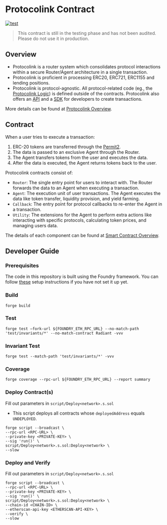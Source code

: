 # Protocolink Contract

[![test](https://github.com/dinngo/protocolink-contract/actions/workflows/test.yml/badge.svg)](https://github.com/dinngo/protocolink-contract/actions/workflows/test.yml)

> This contract is still in the testing phase and has not been audited. Please do not use it in production.

## Overview

- Protocolink is a router system which consolidates protocol interactions within a secure Router/Agent architecture in a single transaction.
- Protocolink is proficient in processing ERC20, ERC721, ERC1155 and lending positions.
- Protocolink is protocol-agnostic. All protocol-related code (eg., the [Protocolink Logic](https://github.com/dinngo/protocolink-logics)) is defined outside of the contracts. Protocolink also offers an [API](https://app.gitbook.com/o/-MJ0tv29EsBtmEHq0z5Q/s/HuiitAfgh7HXRqRn5di2/integrate-api/overview) and a [SDK](https://app.gitbook.com/o/-MJ0tv29EsBtmEHq0z5Q/s/HuiitAfgh7HXRqRn5di2/integrate-js-sdk/overview) for developers to create transactions.

More details can be found at [Protocolink Overview](https://docs.protocolink.com/).

## Contract

When a user tries to execute a transaction:
1. ERC-20 tokens are transferred through the [Permit2](https://github.com/Uniswap/permit2).
1. The data is passed to an exclusive Agent through the Router.
1. The Agent transfers tokens from the user and executes the data.
1. After the data is executed, the Agent returns tokens back to the user.

Protocolink contracts consist of:

- `Router`: The single entry point for users to interact with. The Router forwards the data to an Agent when executing a transaction.
- `Agent`: The execution unit of user transactions. The Agent executes the data like token transfer, liquidity provision, and yield farming.
- `Callback`: The entry point for protocol callbacks to re-enter the Agent in a transaction.
- `Utility`: The extensions for the Agent to perform extra actions like interacting with specific protocols, calculating token prices, and managing users data.

The details of each component can be found at [Smart Contract Overview](https://docs.protocolink.com/smart-contract/overview).

## Developer Guide

### Prerequisites
The code in this repository is built using the Foundry framework. You can follow [these](https://book.getfoundry.sh/getting-started/installation) setup instructions if you have not set it up yet.

### Build

`forge build`

### Test

`forge test –fork-url ${FOUNDRY_ETH_RPC_URL} --no-match-path 'test/invariants/*' --no-match-contract Radiant -vvv`

### Invariant Test
`forge test --match-path 'test/invariants/*' -vvv`

### Coverage

`forge coverage --rpc-url ${FOUNDRY_ETH_RPC_URL} --report summary`

### Deploy Contract(s)

Fill out parameters in `script/Deploy<network>.s.sol`

- This script deploys all contracts whose `deployedAddress` equals `UNDEPLOYED`.

```console
forge script --broadcast \
--rpc-url <RPC-URL> \
--private-key <PRIVATE-KEY> \
--sig 'run()' \
script/Deploy<network>.s.sol:Deploy<network> \
--slow
```

### Deploy and Verify

Fill out parameters in `script/Deploy<network>.s.sol`

```console
forge script --broadcast \
--rpc-url <RPC-URL> \
--private-key <PRIVATE-KEY> \
--sig 'run()' \
script/Deploy<network>.s.sol:Deploy<network> \
--chain-id <CHAIN-ID> \
--etherscan-api-key <ETHERSCAN-API-KEY> \
--verify \
--slow
```
